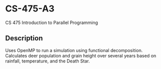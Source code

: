 # CS-475-A3
CS 475 Introduction to Parallel Programming

## Description
Uses OpenMP to run a simulation using functional decomposition. Calculates deer population and grain height over several years based on rainfall, temperature, and the Death Star.
